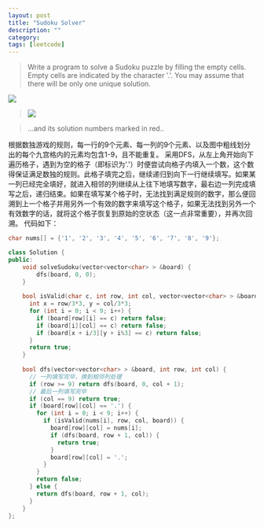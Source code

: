 ```yaml
---
layout: post
title: "Sudoku Solver"
description: ""
category: 
tags: [leetcode]
---
```


> Write a program to solve a Sudoku puzzle by filling the empty cells.
Empty cells are indicated by the character '.'.
You may assume that there will be only one unique solution.
>
![](http://upload.wikimedia.org/wikipedia/commons/thumb/f/ff/Sudoku-by-L2G-20050714.svg/250px-Sudoku-by-L2G-20050714.svg.png)

> ![](http://upload.wikimedia.org/wikipedia/commons/thumb/3/31/Sudoku-by-L2G-20050714_solution.svg/250px-Sudoku-by-L2G-20050714_solution.svg.png)

> ...and its solution numbers marked in red..

根据数独游戏的规则，每一行的9个元素、每一列的9个元素、以及图中粗线划分出的每个九宫格内的元素均包含1-9，且不能重复。
采用DFS，从左上角开始向下遍历格子，遇到为空的格子（即标识为'.'）时便尝试向格子内填入一个数，这个数得保证满足数独的规则。此格子填完之后，继续递归到向下一行继续填写。如果某一列已经完全填好，就进入相邻的列继续从上往下地填写数字，最右边一列完成填写之后，递归结束。如果在填写某个格子时，无法找到满足规则的数字，那么便回溯到上一个格子并用另外一个有效的数字来填写这个格子，如果无法找到另外一个有效数字的话，就将这个格子恢复到原始的空状态（这一点非常重要），并再次回溯。
代码如下：
```cpp
char nums[] = {'1', '2', '3', '4', '5', '6', '7', '8', '9'};

class Solution {
public:
    void solveSudoku(vector<vector<char> > &board) {
        dfs(board, 0, 0);
    }
    
    bool isValid(char c, int row, int col, vector<vector<char> > &board) {
      int x = row/3*3, y = col/3*3;  
      for (int i = 0; i < 9; i++) {
        if (board[row][i] == c) return false;    
        if (board[i][col] == c) return false;
        if (board[x + i/3][y + i%3] == c) return false;
      }
      return true;
    }
    
    bool dfs(vector<vector<char> > &board, int row, int col) {
      // 一列填写完毕，换到相邻列处理
      if (row >= 9) return dfs(board, 0, col + 1);
      // 最后一列填写完毕
      if (col == 9) return true;
      if (board[row][col] == '.') {
        for (int i = 0; i < 9; i++) {
          if (isValid(nums[i], row, col, board)) {
            board[row][col] = nums[i];
            if (dfs(board, row + 1, col)) {
              return true;
            }
            board[row][col] = '.';
          }
        }
        return false;
      } else {
        return dfs(board, row + 1, col);
      }
    }
};
```

